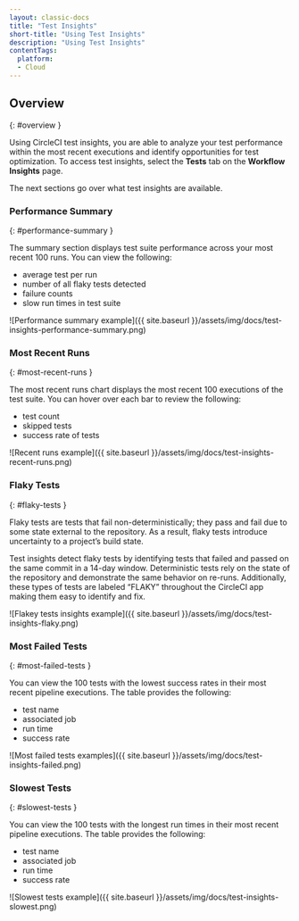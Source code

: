 ```yaml
---
layout: classic-docs
title: "Test Insights"
short-title: "Using Test Insights"
description: "Using Test Insights"
contentTags: 
  platform:
  - Cloud
---
```


## Overview
{: #overview }

Using CircleCI test insights, you are able to analyze your test performance within the most recent executions and identify opportunities for test optimization. To access test insights, select the **Tests** tab on the **Workflow Insights** page.

The next sections go over what test insights are available.

### Performance Summary
{: #performance-summary }

The summary section displays test suite performance across your most recent 100 runs. You can view the following:
- average test per run
- number of all flaky tests detected
- failure counts
- slow run times in test suite

![Performance summary example]({{ site.baseurl }}/assets/img/docs/test-insights-performance-summary.png)

### Most Recent Runs
{: #most-recent-runs }

The most recent runs chart displays the most recent 100 executions of the test suite. You can hover over each bar to review the following:
- test count
- skipped tests
- success rate of tests

![Recent runs example]({{ site.baseurl }}/assets/img/docs/test-insights-recent-runs.png)

### Flaky Tests
{: #flaky-tests }

Flaky tests are tests that fail non-deterministically; they pass and fail due to some state external to the repository. As a result, flaky tests introduce uncertainty to a project’s build state.

Test insights detect flaky tests by identifying tests that failed and passed on the same commit in a 14-day window. Deterministic tests rely on the state of the repository and demonstrate the same behavior on re-runs. Additionally, these types of tests are labeled “FLAKY” throughout the CircleCI app making them easy to identify and fix.

![Flakey tests insights example]({{ site.baseurl }}/assets/img/docs/test-insights-flaky.png)

### Most Failed Tests
{: #most-failed-tests }

You can view the 100 tests with the lowest success rates in their most recent pipeline executions. The table provides the following:
- test name
- associated job
- run time
- success rate

![Most failed tests examples]({{ site.baseurl }}/assets/img/docs/test-insights-failed.png)

### Slowest Tests
{: #slowest-tests }

You can view the 100 tests with the longest run times in their most recent pipeline executions. The table provides the following:
- test name
- associated job
- run time
- success rate

![Slowest tests example]({{ site.baseurl }}/assets/img/docs/test-insights-slowest.png)
